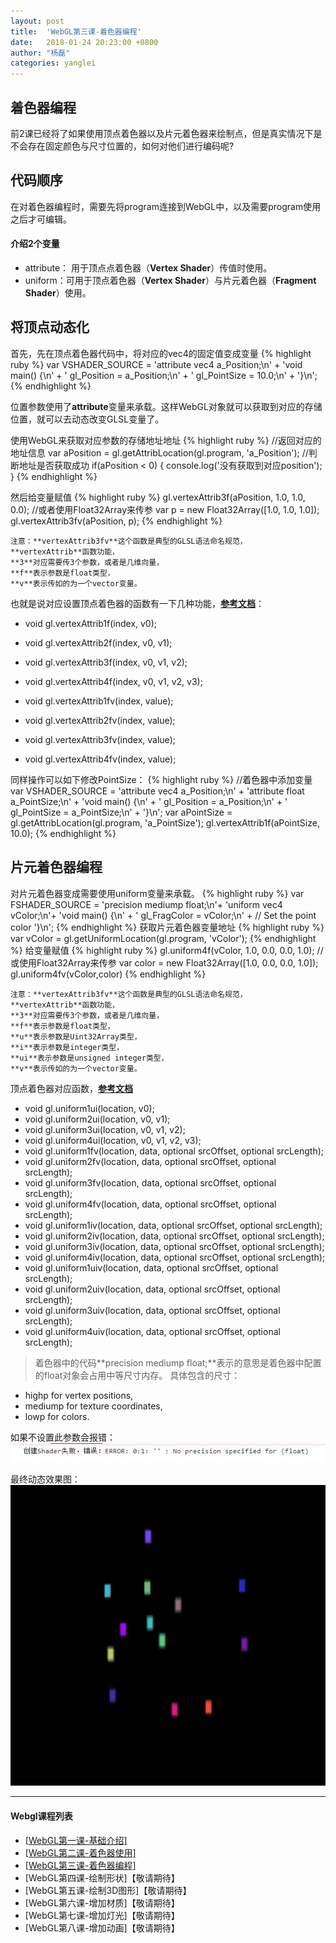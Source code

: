 ```yaml
---
layout: post
title:  'WebGL第三课-着色器编程'
date:   2018-01-24 20:23:00 +0800
author: "杨磊"
categories: yanglei
---
```


## 着色器编程
前2课已经将了如果使用顶点着色器以及片元着色器来绘制点，但是真实情况下是不会存在固定颜色与尺寸位置的，如何对他们进行编码呢?

## 代码顺序
在对着色器编程时，需要先将program连接到WebGL中，以及需要program使用之后才可编辑。
#### 介绍2个变量

- attribute： 用于顶点点着色器（**Vertex Shader**）传值时使用。
- uniform：可用于顶点着色器（**Vertex Shader**）与片元着色器（**Fragment Shader**）使用。

## 将顶点动态化
首先，先在顶点着色器代码中，将对应的vec4的固定值变成变量
{% highlight ruby %}
var VSHADER_SOURCE = 
  'attribute vec4 a_Position;\n' +
  'void main() {\n' +
    '  gl_Position = a_Position;\n' +
    '  gl_PointSize = 10.0;\n' + 
  '}\n';
{% endhighlight %}

位置参数使用了**attribute**变量来承载。这样WebGL对象就可以获取到对应的存储位置，就可以去动态改变GLSL变量了。

使用WebGL来获取对应参数的存储地址地址
{% highlight ruby %}
//返回对应的地址信息
var aPosition = gl.getAttribLocation(gl.program, 'a_Position');
//判断地址是否获取成功
if(aPosition < 0) {
    console.log('没有获取到对应position');
}
{% endhighlight %}

然后给变量赋值
{% highlight ruby %}
gl.vertexAttrib3f(aPosition, 1.0, 1.0, 0.0);
//或者使用Float32Array来传参
var p = new Float32Array([1.0, 1.0, 1.0]);
gl.vertexAttrib3fv(aPosition, p);
{% endhighlight %}

    注意：**vertexAttrib3fv**这个函数是典型的GLSL语法命名规范，
    **vertexAttrib**函数功能，
    **3**对应需要传3个参数，或者是几维向量，
    **f**表示参数是float类型，
    **v**表示传如的为一个vector变量。

也就是说对应设置顶点着色器的函数有一下几种功能，**<a target="_blank" href="https://developer.mozilla.org/en-US/docs/Web/API/WebGLRenderingContext/vertexAttrib">参考文档</a>**：

- void gl.vertexAttrib1f(index, v0);
- void gl.vertexAttrib2f(index, v0, v1);
- void gl.vertexAttrib3f(index, v0, v1, v2);
- void gl.vertexAttrib4f(index, v0, v1, v2, v3);

- void gl.vertexAttrib1fv(index, value);
- void gl.vertexAttrib2fv(index, value);
- void gl.vertexAttrib3fv(index, value);
- void gl.vertexAttrib4fv(index, value);

同样操作可以如下修改PointSize：
{% highlight ruby %}
//着色器中添加变量
var VSHADER_SOURCE = 
  'attribute vec4 a_Position;\n' +
  'attribute float a_PointSize;\n' +
  'void main() {\n' +
    '  gl_Position = a_Position;\n' +
    '  gl_PointSize = a_PointSize;\n' + 
  '}\n';
var aPointSize = gl.getAttribLocation(gl.program, 'a_PointSize');
gl.vertexAttrib1f(aPointSize, 10.0);
{% endhighlight %}

## 片元着色器编程
对片元着色器变成需要使用uniform变量来承载。
{% highlight ruby %}
 var FSHADER_SOURCE =
'precision mediump float;\n'+
'uniform vec4 vColor;\n'+
'void main() {\n' +
'  gl_FragColor = vColor;\n' + // Set the point color
'}\n';
{% endhighlight %}
获取片元着色器变量地址
{% highlight ruby %}
var vColor = gl.getUniformLocation(gl.program, 'vColor');
{% endhighlight %}
给变量赋值
{% highlight ruby %}
gl.uniform4f(vColor, 1.0, 0.0, 0.0, 1.0);
//或使用Float32Array来传参
var color = new Float32Array([1.0, 0.0, 0.0, 1.0]);
gl.uniform4fv(vColor,color)
{% endhighlight %}

    注意：**vertexAttrib3fv**这个函数是典型的GLSL语法命名规范，
    **vertexAttrib**函数功能，
    **3**对应需要传3个参数，或者是几维向量，
    **f**表示参数是float类型，
    **u**表示参数是Uint32Array类型，
    **i**表示参数是integer类型，
    **ui**表示参数是unsigned integer类型，
    **v**表示传如的为一个vector变量。


顶点着色器对应函数，**<a target="_blank" href="https://developer.mozilla.org/en-US/docs/Web/API/WebGL2RenderingContext/uniform">参考文档</a>**
- void gl.uniform1ui(location, v0); 
- void gl.uniform2ui(location, v0, v1); 
- void gl.uniform3ui(location, v0, v1, v2); 
- void gl.uniform4ui(location, v0, v1, v2, v3); 
- void gl.uniform1fv(location, data, optional srcOffset, optional srcLength); 
- void gl.uniform2fv(location, data, optional srcOffset, optional srcLength); 
- void gl.uniform3fv(location, data, optional srcOffset, optional srcLength);
- void gl.uniform4fv(location, data, optional srcOffset, optional srcLength); 
- void gl.uniform1iv(location, data, optional srcOffset, optional srcLength); 
- void gl.uniform2iv(location, data, optional srcOffset, optional srcLength);
- void gl.uniform3iv(location, data, optional srcOffset, optional srcLength); 
- void gl.uniform4iv(location, data, optional srcOffset, optional srcLength); 
- void gl.uniform1uiv(location, data, optional srcOffset, optional srcLength);
- void gl.uniform2uiv(location, data, optional srcOffset, optional srcLength);
- void gl.uniform3uiv(location, data, optional srcOffset, optional srcLength); 
- void gl.uniform4uiv(location, data, optional srcOffset, optional srcLength);

>着色器中的代码**precision mediump float;**表示的意思是着色器中配置的float对象会占用中等尺寸内存。
具体包含的尺寸：
- highp for vertex positions,
- mediump for texture coordinates,
- lowp for colors.

如果不设置此参数会报错：
![我是图片的Alt](/assets/img/yanglei8.jpg)

最终动态效果图：
![我是图片的Alt](/assets/img/yanglei8-1.png)

---

#### Webgl课程列表
- <a target="_blank" href="/yanglei/2018/01/24/yanglei5.html">[WebGL第一课-基础介绍]</a>
- <a target="_blank" href="/yanglei/2018/01/24/yanglei6.html">[WebGL第二课-着色器使用]</a>
- <a target="_blank" href="/yanglei/2018/01/24/yanglei8.html">[WebGL第三课-着色器编程]</a>
- <a target="_blank" >[WebGL第四课-绘制形状]【敬请期待】</a>
- <a target="_blank" >[WebGL第五课-绘制3D图形]【敬请期待】</a>
- <a target="_blank" >[WebGL第六课-增加材质]【敬请期待】</a>
- <a target="_blank" >[WebGL第七课-增加灯光]【敬请期待】</a>
- <a target="_blank" >[WebGL第八课-增加动画]【敬请期待】</a>